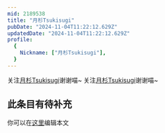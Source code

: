 ```yaml
---
mid: 2189538
title: "月杉Tsukisugi"
pubDate: "2024-11-04T11:22:12.629Z"
updatedDate: "2024-11-04T11:22:12.629Z"
profile:
  {
    Nickname: ["月杉Tsukisugi"],
  }
---
```


关注[月杉Tsukisugi](https://space.bilibili.com/2189538)谢谢喵~ 关注[月杉Tsukisugi](https://space.bilibili.com/2189538)谢谢喵~

## 此条目有待补充
你可以在[这里](https://github.com/Yuhanawa/VTuber.ICU/edit/master/src/content/v/月杉Tsukisugi/index.md)编辑本文

